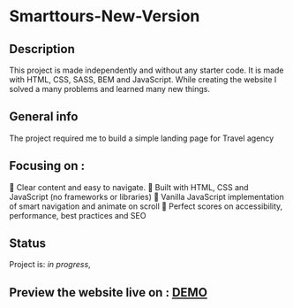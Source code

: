 # Smarttours-New-Version

## Description 
This project is made independently and without any starter code. It is made with HTML, CSS, SASS, BEM and JavaScript.
While creating the website I solved a many problems and learned many new things.

## General info
The project required me to build a simple landing page for Travel agency

## Focusing on :
🚀 Clear content and easy to navigate.
🚀 Built with HTML, CSS and JavaScript (no frameworks or libraries)
🚀 Vanilla JavaScript implementation of smart navigation and animate on scroll
🚀 Perfect scores on accessibility, performance, best practices and SEO

## Status

Project is: _in progress_,

## Preview the website live on : [DEMO]( https://carolinafledgling.github.io/smarttours-New-Version/)











